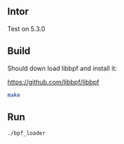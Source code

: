 
## Intor

Test on 5.3.0

## Build

Should down load libbpf and install it:

https://github.com/libbpf/libbpf

```sh
make
```

## Run
```
./bpf_loader
```
